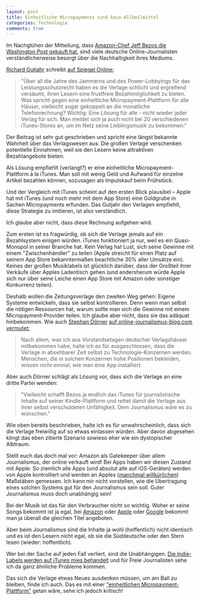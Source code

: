 ```yaml
---
layout: post
title: Einheitliche Micropayments sind kein Allheilmittel
categories: Technologie
comments: true
---
```


Im Nachglühen der Mitteilung, dass [Amazon-Chef Jeff Bezos die Washington Post gekauft hat](http://www.tagesschau.de/wirtschaft/washington-post100.html), sind viele deutsche Online-Journalisten verständlicherweise besorgt über die Nachhaltigkeit ihres Mediums.
<!--more-->
[Richard Gutjahr](https://twitter.com/gutjahr) schreibt [auf Spiegel Online:](http://www.spiegel.de/netzwelt/web/richard-gutjahr-zur-zeitungsdebatte-a-915257.html)

> "Über all die Jahre des Jammerns und des Power-Lobbyings für das Leistungsschutzrecht haben es die Verlage schlicht und ergreifend versäumt, ihren Lesern eine frustfreie Bezahlmöglichkeit zu bieten. Was spricht gegen eine einheitliche Micropayment-Plattform für alle Häuser, vielleicht sogar gekoppelt an die monatliche Telefonrechnung? Wichtig: Eine Lösung für alle - nicht wieder jeder Verlag für sich. Man meldet sich ja auch nicht bei 20 verschiedenen iTunes-Stores an, um im Netz seine Lieblingsmusik zu bekommen."

Der Beitrag ist sehr gut geschrieben und spricht eine längst bekannte Wahrheit über das Verlagswesen aus: Die großen Verlage verschenken potentielle Einnahmen, weil sie den Lesern keine attraktiven Bezahlangebote bieten.

Als Lösung empfiehlt (verlangt?) er eine einheitliche Micropayment-Plattform à la iTunes. Man soll mit wenig Geld und Aufwand für einzelne Artikel bezahlen können, sozusagen als Impulskauf beim Frühstück.

Und der Vergleich mit iTunes scheint auf den ersten Blick plausibel – Apple hat mit iTunes (und noch mehr mit dem App Store) eine Goldgrube in Sachen Micropayments erfunden. Das Gutjahr den Verlagen empfiehlt, diese Strategie zu imitieren, ist also verständlich.

Ich glaube aber nicht, dass diese Rechnung aufgehen wird. 

Zum ersten ist es fragwürdig, ob sich die Verlage jemals auf ein Bezahlsystem einigen würden. iTunes funktioniert ja nur, weil es ein Quasi-Monopol in seiner Branche hat. Kein Verlag hat Lust, sich seine Gewinne mit einem "Zwischenhändler" zu teilen (Apple streicht für einen Platz auf seinem App Store bekanntermaßen beachtliche 30% aller Umsätze ein). Keines der großen Musiklabels ist glücklich darüber, dass der Großteil ihrer Verkäufe über Apples Ladentisch gehen (und andersherum würde Apple sich nur über seine Leiche einen App Store mit Amazon oder sonstiger Konkurrenz teilen).

Deshalb wollen die Zeitungsverlage den zweiten Weg gehen: Eigene Systeme entwickeln, dass sie selbst kontrollieren. Denn wenn man selbst die nötigen Ressourcen hat, warum sollte man sich die Gewinne mit einem Micropayment-Provider teilen. Ich glaube aber nicht, dass sie das adäquat hinbekommen. Wie auch [Stephan Dörner](https://twitter.com/Doener) [auf online-journalismus-blog.com vermutet:](http://onlinejournalismusblog.com/2013/08/10/washington-post-ubernahme-die-verlagsbranche-braucht-den-itunes-moment/)

> Nach allem, was ich aus Vorstandsetagen deutscher Verlagshäuser mitbekommen habe, halte ich es für ausgeschlossen, dass die Verlage in absehbarer Zeit selbst zu Technologie-Konzernen werden. Menschen, die in solchen Konzernen hohe Positionen bekleiden, wissen nicht einmal, wie man eine App installiert.

Aber auch Dörner schlägt als Lösung vor, dass sich die Verlage an eine dritte Partei wenden:

> "Vielleicht schafft Bezos ja endlich das iTunes für journalistische Inhalte auf seiner Kindle-Plattform und rettet damit die Verlage aus ihrer selbst verschuldeten Unfähigkeit. Dem Journalismus wäre es zu wünschen."

Wie oben bereits beschrieben, halte ich es für unwahrscheinlich, dass sich die Verlage freiwillig auf so etwas einlassen würden. Aber davon abgesehen klingt das eben zitierte Szenario sowieso eher wie ein dystopischer Albtraum.

Stellt euch das doch mal vor: Amazon als Gatekeeper über allem Journalismus, der online verkauft wird! Bei Apps haben wir diesen Zustand mit Apple: So ziemlich alle Apps (und absolut alle auf iOS-Geräten) werden von Apple kontrolliert und werden an Apples ([manchmal willkürlichen](http://www.wired.com/dangerroom/2012/08/drone-app/)) Maßstäben gemessen. Ich kann mir nicht vorstellen, wie die Übertragung eines solchen Systems gut für den Journalismus sein soll. Guter Journalismus muss doch unabhängig sein!

Bei der Musik ist das für den Verbraucher nicht so wichtig. Woher er seine Songs bekommt ist ja egal, bei [Amazon](http://www.amazon.de/MP3-Musik-Downloads/b/ref=sa_menu_mp3_str?ie=UTF8&node=77195031) oder [Apple](http://www.apple.com/de/itunes/) oder [Google](https://play.google.com/music/) bekommt man ja überall die gleichen Titel angeboten.

Aber beim Journalismus sind die Inhalte ja wohl (hoffentlich) nicht identisch und es ist den Lesern nicht egal, ob sie die Süddeutsche oder den Stern lesen (wieder: hoffentlich).

Wer bei der Sache auf jeden Fall verliert, sind die Unabhängigen. [Die Indie-Labels werden auf iTunes mies behandelt](http://www.digitalmusicnews.com/permalink/2013/20130612appleinferior) und für Freie Journalisten sehe ich da ganz ähnliche Probleme kommen.

Das sich die Verlage etwas Neues ausdenken müssen, um am Ball zu bleiben, finde ich auch. Das es mit einer ["einheitlichen Micropayment-Plattform"](http://www.spiegel.de/netzwelt/web/richard-gutjahr-zur-zeitungsdebatte-a-915257.html) getan wäre, sehe ich jedoch kritisch!